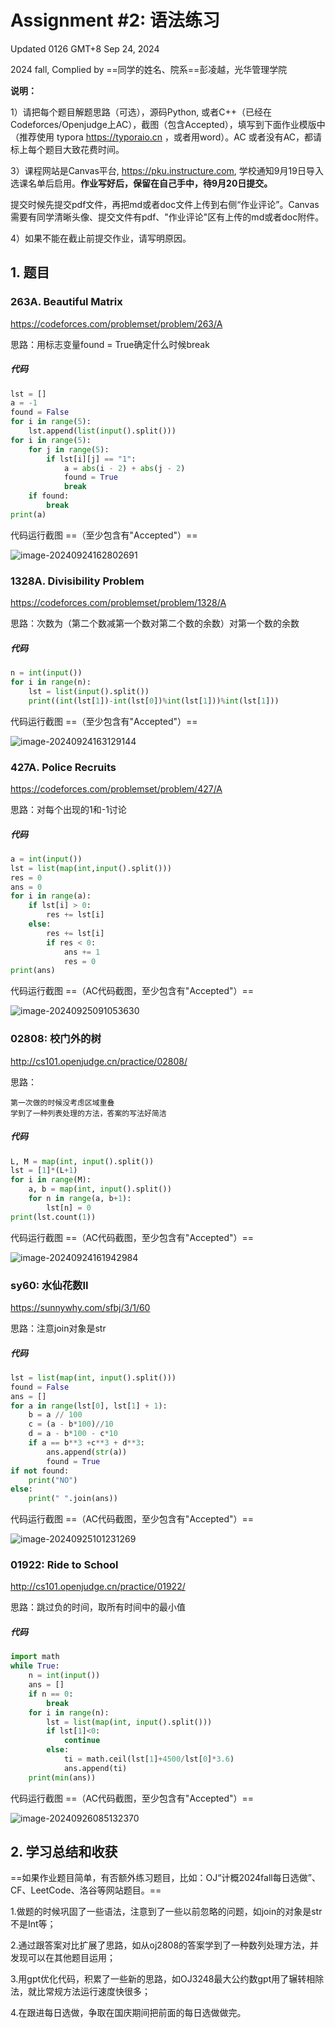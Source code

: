 # Assignment #2: 语法练习

Updated 0126 GMT+8 Sep 24, 2024

2024 fall, Complied by ==同学的姓名、院系==彭凌越，光华管理学院



**说明：**

1）请把每个题目解题思路（可选），源码Python, 或者C++（已经在Codeforces/Openjudge上AC），截图（包含Accepted），填写到下面作业模版中（推荐使用 typora https://typoraio.cn ，或者用word）。AC 或者没有AC，都请标上每个题目大致花费时间。

3）课程网站是Canvas平台, https://pku.instructure.com, 学校通知9月19日导入选课名单后启用。**作业写好后，保留在自己手中，待9月20日提交。**

提交时候先提交pdf文件，再把md或者doc文件上传到右侧“作业评论”。Canvas需要有同学清晰头像、提交文件有pdf、"作业评论"区有上传的md或者doc附件。

4）如果不能在截止前提交作业，请写明原因。



## 1. 题目

### 263A. Beautiful Matrix

https://codeforces.com/problemset/problem/263/A



思路：用标志变量found = True确定什么时候break



##### 代码

```python
lst = []
a = -1
found = False  
for i in range(5):
    lst.append(list(input().split()))
for i in range(5):
    for j in range(5):
        if lst[i][j] == "1":  
            a = abs(i - 2) + abs(j - 2)
            found = True  
            break  
    if found:  
        break
print(a)

```



代码运行截图 ==（至少包含有"Accepted"）==

![image-20240924162802691](C:\Users\28566\AppData\Roaming\Typora\typora-user-images\image-20240924162802691.png)



### 1328A. Divisibility Problem

https://codeforces.com/problemset/problem/1328/A



思路：次数为（第二个数减第一个数对第二个数的余数）对第一个数的余数



##### 代码

```python
n = int(input())
for i in range(n):
    lst = list(input().split())
    print((int(lst[1])-int(lst[0])%int(lst[1]))%int(lst[1]))

```



代码运行截图 ==（至少包含有"Accepted"）==

![image-20240924163129144](C:\Users\28566\AppData\Roaming\Typora\typora-user-images\image-20240924163129144.png)



### 427A. Police Recruits

https://codeforces.com/problemset/problem/427/A



思路：对每个出现的1和-1讨论



##### 代码

```python
a = int(input())
lst = list(map(int,input().split()))
res = 0
ans = 0
for i in range(a):
    if lst[i] > 0:
        res += lst[i]
    else:
        res += lst[i]
        if res < 0:
            ans += 1
            res = 0
print(ans)

```



代码运行截图 ==（AC代码截图，至少包含有"Accepted"）==

![image-20240925091053630](C:\Users\28566\AppData\Roaming\Typora\typora-user-images\image-20240925091053630.png)



### 02808: 校门外的树

http://cs101.openjudge.cn/practice/02808/



思路：

```
第一次做的时候没考虑区域重叠
学到了一种列表处理的方法，答案的写法好简洁
```



##### 代码

```python
L, M = map(int, input().split())
lst = [1]*(L+1)
for i in range(M):
    a, b = map(int, input().split())
    for n in range(a, b+1):
        lst[n] = 0
print(lst.count(1))

```



代码运行截图 ==（AC代码截图，至少包含有"Accepted"）==

![image-20240924161942984](C:\Users\28566\AppData\Roaming\Typora\typora-user-images\image-20240924161942984.png)



### sy60: 水仙花数II

https://sunnywhy.com/sfbj/3/1/60



思路：注意join对象是str



##### 代码

```python
lst = list(map(int, input().split()))
found = False
ans = []
for a in range(lst[0], lst[1] + 1):
    b = a // 100
    c = (a - b*100)//10
    d = a - b*100 - c*10
    if a == b**3 +c**3 + d**3:
        ans.append(str(a))
        found = True
if not found:
    print("NO")
else:
    print(" ".join(ans))

```



代码运行截图 ==（AC代码截图，至少包含有"Accepted"）==

![image-20240925101231269](C:\Users\28566\AppData\Roaming\Typora\typora-user-images\image-20240925101231269.png)



### 01922: Ride to School

http://cs101.openjudge.cn/practice/01922/



思路：跳过负的时间，取所有时间中的最小值



##### 代码

```python
import math
while True:
    n = int(input())
    ans = []
    if n == 0:
        break
    for i in range(n):
        lst = list(map(int, input().split()))
        if lst[1]<0:
            continue
        else:
            ti = math.ceil(lst[1]+4500/lst[0]*3.6)
            ans.append(ti)
    print(min(ans))

```



代码运行截图 ==（AC代码截图，至少包含有"Accepted"）==

![image-20240926085132370](C:\Users\28566\AppData\Roaming\Typora\typora-user-images\image-20240926085132370.png)



## 2. 学习总结和收获

==如果作业题目简单，有否额外练习题目，比如：OJ“计概2024fall每日选做”、CF、LeetCode、洛谷等网站题目。==

1.做题的时候巩固了一些语法，注意到了一些以前忽略的问题，如join的对象是str不是Int等；

2.通过跟答案对比扩展了思路，如从oj2808的答案学到了一种数列处理方法，并发现可以在其他题目运用；

3.用gpt优化代码，积累了一些新的思路，如OJ3248最大公约数gpt用了辗转相除法，就比常规方法运行速度快很多；

4.在跟进每日选做，争取在国庆期间把前面的每日选做做完。



